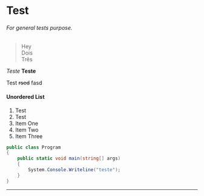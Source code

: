 Test
====

###### For general tests purpose.

> Hey <br>
> Dois <br>
> Três <br>

*Teste*
**Teste**

Test ~~rsed~~ fasd

#### Unordered List
1. Test
11. Test
1. Item One
1. Item Two
1. Item Three

```csharp
public class Program
{
    public static void main(string[] args)
    {
        System.Console.Writeline("teste");
    }
}

```

---
